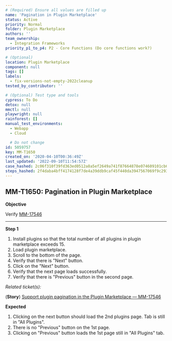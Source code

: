 ```yaml
---
# (Required) Ensure all values are filled up
name: 'Pagination in Plugin Marketplace'
status: Active
priority: Normal
folder: Plugin Marketplace
authors: ''
team_ownership:
  - Integration Frameworks
priority_p1_to_p4: P2 - Core Functions (Do core functions work?)

# (Optional)
location: Plugin Marketplace
component: null
tags: []
labels:
  - fix-versions-not-empty-2022cleanup
tested_by_contributor: ''

# (Optional) Test type and tools
cypress: To Do
detox: null
mmctl: null
playwright: null
rainforest: []
manual_test_environments:
  - Webapp
  - Cloud

  # Do not change
id: 5059757
key: MM-T1650
created_on: '2020-04-10T00:36:49Z'
last_updated: '2022-09-10T11:54:57Z'
case_hashed: 2c06f310f39fd363ed0512a8a5ef2649a741f87664878e074609101cb667b35a33d696af78583290d4865251eb3b9505
steps_hashed: 2f4daba4bff4174128f7de4a39ddb9caf45f440da3947567069f9c29386504b79e52a67f71c87df24226dcc6f0881636
---
```


<!-- (Auto-generated) Based on frontmatter's "key" and "name" -->

## MM-T1650: Pagination in Plugin Marketplace

**Objective**

Verify [MM-17546](https://mattermost.atlassian.net/browse/MM-17546)

---

**Step 1**

1. Install plugins so that the total number of all plugins in plugin marketplace exceeds 15.
2. Load plugin marketplace.
3. Scroll to the bottom of the page.
4. Verify that there is "Next" button.
5. Click on the "Next" button.
6. Verify that the next page loads successfully.
7. Verify that there is "Previous" button in the second page.

_Related ticket(s):_

(**Story**) [Support plugin pagination in the Plugin Marketplace — MM-17546](https://mattermost.atlassian.net/browse/MM-17546)

**Expected**

1. Clicking on the next button should load the 2nd plugins page. Tab is still in "All Plugins".
2. There is no "Previous" button on the 1st page.
3. Clicking on "Previous" button loads the 1st page still in "All Plugins" tab.
